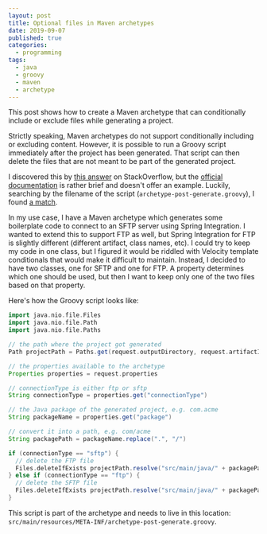 ```yaml
---
layout: post
title: Optional files in Maven archetypes
date: 2019-09-07
published: true
categories:
  - programming
tags:
  - java
  - groovy
  - maven
  - archetype
---
```


This post shows how to create a Maven archetype that can conditionally include
or exclude files while generating a project.

Strictly speaking, Maven archetypes do not support conditionally including or
excluding content. However, it is possible to run a Groovy script immediately
after the project has been generated. That script can then delete the files that
are not meant to be part of the generated project.

I discovered this by [this answer](https://stackoverflow.com/a/48426833/153258)
on StackOverflow, but the
[official documentation](https://maven.apache.org/archetype/maven-archetype-plugin/advanced-usage.html)
is rather brief and doesn't offer an example. Luckily, searching by the filename
of the script (`archetype-post-generate.groovy`), I found
[a match](https://github.com/liferay/liferay-portal/blob/master/modules/sdk/project-templates/project-templates-rest/src/main/resources/META-INF/archetype-post-generate.groovy).

In my use case, I have a Maven archetype which generates some boilerplate code
to connect to an SFTP server using Spring Integration. I wanted to extend this
to support FTP as well, but Spring Integration for FTP is slightly different
(different artifact, class names, etc). I could try to keep my code in one
class, but I figured it would be riddled with Velocity template conditionals
that would make it difficult to maintain. Instead, I decided to have two
classes, one for SFTP and one for FTP. A property determines which one should be
used, but then I want to keep only one of the two files based on that property.

Here's how the Groovy script looks like:

```groovy
import java.nio.file.Files
import java.nio.file.Path
import java.nio.file.Paths

// the path where the project got generated
Path projectPath = Paths.get(request.outputDirectory, request.artifactId)

// the properties available to the archetype
Properties properties = request.properties

// connectionType is either ftp or sftp
String connectionType = properties.get("connectionType")

// the Java package of the generated project, e.g. com.acme
String packageName = properties.get("package")

// convert it into a path, e.g. com/acme
String packagePath = packageName.replace(".", "/")

if (connectionType == "sftp") {
  // delete the FTP file
  Files.deleteIfExists projectPath.resolve("src/main/java/" + packagePath + "/polling/FtpFlowBuilder.java")
} else if (connectionType == "ftp") {
  // delete the SFTP file
  Files.deleteIfExists projectPath.resolve("src/main/java/" + packagePath + "/polling/SftpFlowBuilder.java")
}
```

This script is part of the archetype and needs to live in this location:
`src/main/resources/META-INF/archetype-post-generate.groovy`.
